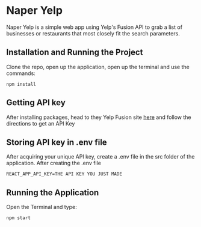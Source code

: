 # Naper Yelp
Naper Yelp is a simple web app using Yelp's Fusion API to grab a list of businesses or restaurants that most closely fit the search parameters.

## Installation and Running the Project

Clone the repo, open up the application, open up the terminal and use the commands:

```
npm install 
```
## Getting API key
After installing packages, head to they Yelp Fusion site [here](https://www.yelp.com/login?return_url=%2Fdevelopers%2Fv3%2Fmanage_app) and follow the directions to get an API Key

## Storing API key in .env file
After acquiring your unique API key, create a .env file in the src folder of the application. After creating the .env file
```
REACT_APP_API_KEY=THE API KEY YOU JUST MADE
```
## Running the Application
Open the Terminal and type:
```
npm start
```